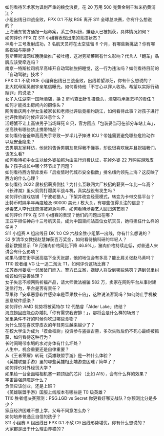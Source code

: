 如何看待艺术家为讽刺严重的粮食浪费，花 20 万用 500 克黄金制千粒米扔黄浦江？  
小组出线日四战全败，FPX 0:1 不敌 RGE 离开 S11 全球总决赛，你有什么想说的？  
上海浦东警方通报一起命案，系工作纠纷，嫌疑人已被抓获，具体情况如何？  
如何评价 FPX 在 S11 小组赛表现出来的竞技状态？  
神舟十三号发射成功，3 名航天员将在太空驻留 6 个月，有哪些新挑战？你有哪些祝福与期待？  
劳斯莱斯请网红晚晚做推广被吐槽，这对劳斯莱斯有什么影响？代言人「翻车」品牌应该受牵连吗？  
南京一特斯拉司机早高峰开自动驾驶脱把睡觉，这一行为违法吗？如何看待目前的「自动驾驶」技术？  
FPX 0:1 不敌 RGE 小组赛出线日三战全败，出线希望渺茫，你有什么想说的？  
北大弑母案吴谢宇亲笔信曝光，如何看待他「不甘心以罪人收场，希望以实际行动赎罪」的说法？  
女子入住湖南一国际酒店，换 2 房均查出针孔摄像头，酒店将承担怎样的责任？如何才能找出房间内的摄像头？  
网传重庆两小学女生被家长和老师批评后竟相约跳江，如何看待此事？对孩子进行批评教育的时候应该注意什么？  
活螃蟹不让上高铁男子当场踩死 8 只，官方回应「包装妥当可在部分车站上车」，坐高铁有哪些禁止携带物品？  
如何看待爸爸举高高失手导致一岁半儿子摔进 ICU？带娃需要避免哪些危险动作以及安全隐患？  
去男朋友家拜访，他爸妈告诉男朋友觉得我不懂事，却说很喜欢我并且祝福我们，该怎么看?  
如何看待初中女生以给外婆拍照为由进行消费认证，花掉外婆 22 万购买游戏皮肤？孩子成长中哪个环节出了问题？  
如何看待西方智库发布「后疫情时代城市安全指数」排名纽约领先上海？这反映了西方的什么心理？  
如何看待 2022 届校招薪资倒挂？为什么互联网大厂校招的薪资一年比一年高？  
《长津湖》里火箭筒打爆美军战斗机，真实战役有发生吗？  
如何评价游戏店铺「宁波老猎人」下架并改变经营模式，转变为卡带交易平台？  
比特币时隔半年再度触及 60000 美元 / 枚大关，有哪些值得关注的信息？  
涉毒艺人李代沫商演被紧急叫停，如何看待涉毒艺人回归演艺圈？  
如何评价 FPX 在 S11 小组赛的表现？他们的问题出在哪？  
王亚平担任神舟十三号航天员，成为中国空间站首位女航天员，她将担任什么样的任务？  
S11 小组赛 A 组出线日 DK 1:0 C9 六战全胜小组第一出线，你有什么想说的？  
32 岁清华女教授赵慧婵获百万奖金，如何看待搞科研的年轻人？  
最新数据显示「9 月猪肉价格同比下降 46.9%」，猪肉价格持续走低，对普通人来讲会有什么影响？  
如果马谡在街亭居高临下全灭张郃，他的地位会有多高？能比肩关张赵马黄吗？  
TI10 败者组 VG 让一追二淘汰 T1，如何评价这场比赛？  
江苏泰州姜堰一邻居破门而入，警方已立案，嫌疑人将受到哪些惩罚？遇到邻里纠纷该如何妥善处理？  
女子失恋不顺网购祈福产品，请大师做法被骗 582 万，卖家在网购平台从事封建迷信行为，平台是否有责任？  
苹果称「安卓恶意软件感染率是苹果数十倍」，这种说法客观吗？如何防止手机被恶意软件感染？  
如何评价 AMD 优势将被英特尔 12 代酷睿「Alder Lake」终结？  
海底捞回应能否办婚礼「你有需求我安排！」，那将会是什么样的场景？  
家里条件不好的时候你吃过哪些食物？  
为什么现在喜欢穿皮衣的年轻男生越来越少了？  
在校大学生为成为「摸金校尉」投资参与盗掘古墓，多次失败后仍不死心最终被抓获，如何看待这种行为？  
长时间喝带水垢的水对身体有什么坏处？  
人生中，机会重要还是自律重要？  
从《王者荣耀》转玩《英雄联盟手游》是一种什么体验？  
《英雄联盟手游》里的哪些英雄相比端游变困难 / 简单了？  
如何评价对外经贸大学？  
如果给一台全画幅相机塞一颗顶级的芯片（比如 A15），会有什么样的效果？  
宇宙最强屏障是什么？  
负债应该创业，还是上班？  
《英雄联盟手游》国服上线版本有哪些是 T0 级英雄？  
TI10 胜者组决赛预测：PSG.LGD vs Secret 你更看好哪支战队？你预测比分是多少？  
家庭经济困难不想上学，父母不同意怎么办？  
如何培养普通且自信的孩子？  
S11 小组赛 A 组出线日 FPX 0:1 不敌 C9 出线形势堪忧，你有什么想说的？  
大家都是出于什么理由养猫的？  
